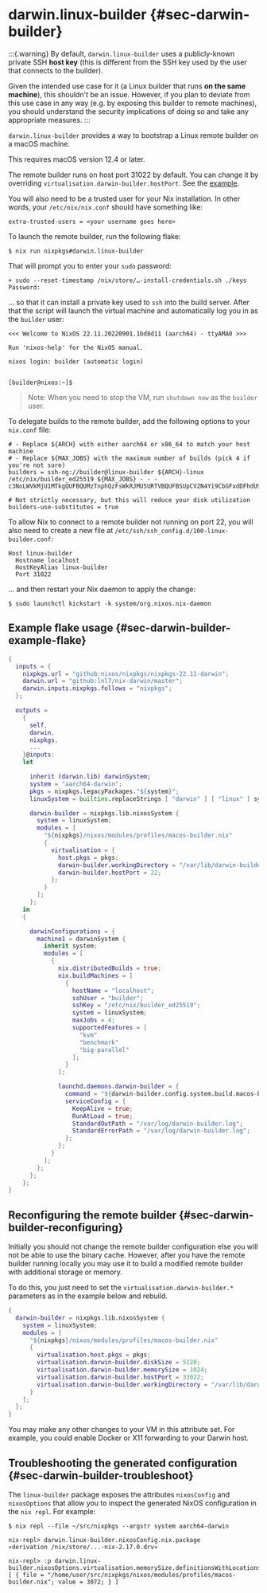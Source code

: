 # darwin.linux-builder {#sec-darwin-builder}

:::{.warning}
By default, `darwin.linux-builder` uses a publicly-known private SSH **host key** (this is different from the SSH key used by the user that connects to the builder).

Given the intended use case for it (a Linux builder that runs **on the same machine**), this shouldn't be an issue.
However, if you plan to deviate from this use case in any way (e.g. by exposing this builder to remote machines), you should understand the security implications of doing so and take any appropriate measures.
:::

`darwin.linux-builder` provides a way to bootstrap a Linux remote builder on a macOS machine.

This requires macOS version 12.4 or later.

The remote builder runs on host port 31022 by default.
You can change it by overriding `virtualisation.darwin-builder.hostPort`.
See the [example](#sec-darwin-builder-example-flake).

You will also need to be a trusted user for your Nix installation.  In other
words, your `/etc/nix/nix.conf` should have something like:

```
extra-trusted-users = <your username goes here>
```

To launch the remote builder, run the following flake:

```ShellSession
$ nix run nixpkgs#darwin.linux-builder
```

That will prompt you to enter your `sudo` password:

```
+ sudo --reset-timestamp /nix/store/…-install-credentials.sh ./keys
Password:
```

… so that it can install a private key used to `ssh` into the build server.
After that the script will launch the virtual machine and automatically log you
in as the `builder` user:

```
<<< Welcome to NixOS 22.11.20220901.1bd8d11 (aarch64) - ttyAMA0 >>>

Run 'nixos-help' for the NixOS manual.

nixos login: builder (automatic login)


[builder@nixos:~]$
```

> Note: When you need to stop the VM, run `shutdown now` as the `builder` user.

To delegate builds to the remote builder, add the following options to your
`nix.conf` file:

```
# - Replace ${ARCH} with either aarch64 or x86_64 to match your host machine
# - Replace ${MAX_JOBS} with the maximum number of builds (pick 4 if you're not sure)
builders = ssh-ng://builder@linux-builder ${ARCH}-linux /etc/nix/builder_ed25519 ${MAX_JOBS} - - - c3NoLWVkMjU1MTkgQUFBQUMzTnphQzFsWkRJMU5URTVBQUFBSUpCV2N4Yi9CbGFxdDFhdU90RStGOFFVV3JVb3RpQzVxQkorVXVFV2RWQ2Igcm9vdEBuaXhvcwo=

# Not strictly necessary, but this will reduce your disk utilization
builders-use-substitutes = true
```

To allow Nix to connect to a remote builder not running on port 22, you will also need to create a new file at `/etc/ssh/ssh_config.d/100-linux-builder.conf`:

```
Host linux-builder
  Hostname localhost
  HostKeyAlias linux-builder
  Port 31022
```

… and then restart your Nix daemon to apply the change:

```ShellSession
$ sudo launchctl kickstart -k system/org.nixos.nix-daemon
```

## Example flake usage {#sec-darwin-builder-example-flake}

```nix
{
  inputs = {
    nixpkgs.url = "github:nixos/nixpkgs/nixpkgs-22.11-darwin";
    darwin.url = "github:lnl7/nix-darwin/master";
    darwin.inputs.nixpkgs.follows = "nixpkgs";
  };

  outputs =
    {
      self,
      darwin,
      nixpkgs,
      ...
    }@inputs:
    let

      inherit (darwin.lib) darwinSystem;
      system = "aarch64-darwin";
      pkgs = nixpkgs.legacyPackages."${system}";
      linuxSystem = builtins.replaceStrings [ "darwin" ] [ "linux" ] system;

      darwin-builder = nixpkgs.lib.nixosSystem {
        system = linuxSystem;
        modules = [
          "${nixpkgs}/nixos/modules/profiles/macos-builder.nix"
          {
            virtualisation = {
              host.pkgs = pkgs;
              darwin-builder.workingDirectory = "/var/lib/darwin-builder";
              darwin-builder.hostPort = 22;
            };
          }
        ];
      };
    in
    {

      darwinConfigurations = {
        machine1 = darwinSystem {
          inherit system;
          modules = [
            {
              nix.distributedBuilds = true;
              nix.buildMachines = [
                {
                  hostName = "localhost";
                  sshUser = "builder";
                  sshKey = "/etc/nix/builder_ed25519";
                  system = linuxSystem;
                  maxJobs = 4;
                  supportedFeatures = [
                    "kvm"
                    "benchmark"
                    "big-parallel"
                  ];
                }
              ];

              launchd.daemons.darwin-builder = {
                command = "${darwin-builder.config.system.build.macos-builder-installer}/bin/create-builder";
                serviceConfig = {
                  KeepAlive = true;
                  RunAtLoad = true;
                  StandardOutPath = "/var/log/darwin-builder.log";
                  StandardErrorPath = "/var/log/darwin-builder.log";
                };
              };
            }
          ];
        };
      };
    };
}
```

## Reconfiguring the remote builder {#sec-darwin-builder-reconfiguring}

Initially you should not change the remote builder configuration else you will not be
able to use the binary cache. However, after you have the remote builder running locally
you may use it to build a modified remote builder with additional storage or memory.

To do this, you just need to set the `virtualisation.darwin-builder.*` parameters as
in the example below and rebuild.

```nix
{
  darwin-builder = nixpkgs.lib.nixosSystem {
    system = linuxSystem;
    modules = [
      "${nixpkgs}/nixos/modules/profiles/macos-builder.nix"
      {
        virtualisation.host.pkgs = pkgs;
        virtualisation.darwin-builder.diskSize = 5120;
        virtualisation.darwin-builder.memorySize = 1024;
        virtualisation.darwin-builder.hostPort = 33022;
        virtualisation.darwin-builder.workingDirectory = "/var/lib/darwin-builder";
      }
    ];
  };
}
```

You may make any other changes to your VM in this attribute set. For example,
you could enable Docker or X11 forwarding to your Darwin host.

## Troubleshooting the generated configuration {#sec-darwin-builder-troubleshoot}

The `linux-builder` package exposes the attributes `nixosConfig` and `nixosOptions` that allow you to inspect the generated NixOS configuration in the `nix repl`. For example:

```
$ nix repl --file ~/src/nixpkgs --argstr system aarch64-darwin

nix-repl> darwin.linux-builder.nixosConfig.nix.package
«derivation /nix/store/...-nix-2.17.0.drv»

nix-repl> :p darwin.linux-builder.nixosOptions.virtualisation.memorySize.definitionsWithLocations
[ { file = "/home/user/src/nixpkgs/nixos/modules/profiles/macos-builder.nix"; value = 3072; } ]

```

